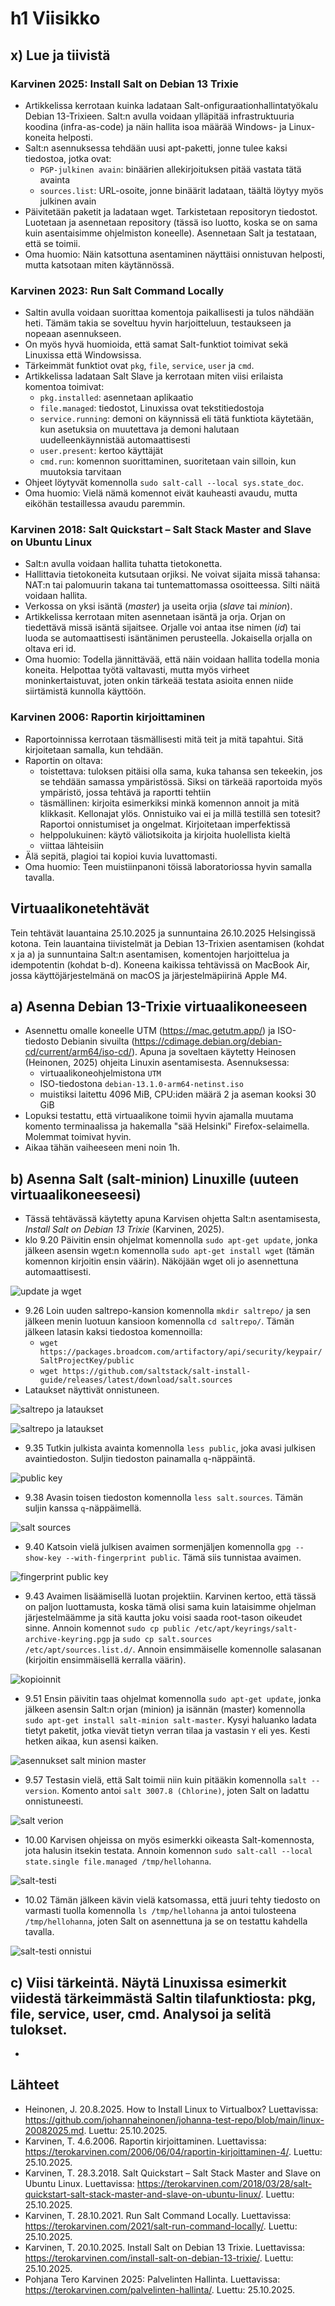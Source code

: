 # h1 Viisikko

## x) Lue ja tiivistä

### Karvinen 2025: Install Salt on Debian 13 Trixie

- Artikkelissa kerrotaan kuinka ladataan Salt-onfiguraationhallintatyökalu Debian 13-Trixieen. Salt:n avulla voidaan ylläpitää infrastruktuuria koodina (infra-as-code) ja näin hallita isoa määrää Windows- ja Linux-koneita helposti.
- Salt:n asennuksessa tehdään uusi apt-paketti, jonne tulee kaksi tiedostoa, jotka ovat:
  - `PGP-julkinen avain`: binäärien allekirjoituksen pitää vastata tätä avainta
  - `sources.list`: URL-osoite, jonne binäärit ladataan, täältä löytyy myös julkinen avain
- Päivitetään paketit ja ladataan wget. Tarkistetaan repositoryn tiedostot. Luotetaan ja asennetaan repository (tässä iso luotto, koska se on sama kuin asentaisimme ohjelmiston koneelle). Asennetaan Salt ja testataan, että se toimii.
- Oma huomio: Näin katsottuna asentaminen näyttäisi onnistuvan helposti, mutta katsotaan miten käytännössä. 

### Karvinen 2023: Run Salt Command Locally

- Saltin avulla voidaan suorittaa komentoja paikallisesti ja tulos nähdään heti. Tämäm takia se soveltuu hyvin harjoitteluun, testaukseen ja nopeaan asennukseen.
- On myös hyvä huomioida, että samat Salt-funktiot toimivat sekä Linuxissa että Windowsissa.
- Tärkeimmät funktiot ovat `pkg`, `file`, `service`, `user` ja `cmd`.
- Artikkelissa ladataan Salt Slave ja kerrotaan miten viisi erilaista komentoa toimivat:
  - `pkg.installed`: asennetaan aplikaatio
  - `file.managed`: tiedostot, Linuxissa ovat tekstitiedostoja
  - `service.running`: demoni on käynnissä eli tätä funktiota käytetään, kun asetuksia on muutettava ja demoni halutaan uudelleenkäynnistää automaattisesti
  -  `user.present`: kertoo käyttäjät
  -  `cmd.run`: komennon suorittaminen, suoritetaan vain silloin, kun muutoksia tarvitaan
- Ohjeet löytyvät komennolla `sudo salt-call --local sys.state_doc`.
- Oma huomio: Vielä nämä komennot eivät kauheasti avaudu, mutta eiköhän testaillessa avaudu paremmin. 

### Karvinen 2018: Salt Quickstart – Salt Stack Master and Slave on Ubuntu Linux

- Salt:n avulla voidaan hallita tuhatta tietokonetta.
- Hallittavia tietokoneita kutsutaan orjiksi. Ne voivat sijaita missä tahansa: NAT:n tai palomuurin takana tai tuntemattomassa osoitteessa. Silti näitä voidaan hallita.
- Verkossa on yksi isäntä (_master_) ja useita orjia (_slave_ tai _minion_).
- Artikkelissa kerrotaan miten asennetaan isäntä ja orja. Orjan on tiedettävä missä isäntä sijaitsee. Orjalle voi antaa itse nimen (_id_) tai luoda se automaattisesti isäntänimen perusteella. Jokaisella orjalla on oltava eri id.
- Oma huomio: Todella jännittävää, että näin voidaan hallita todella monia koneita. Helpottaa työtä valtavasti, mutta myös virheet moninkertaistuvat, joten onkin tärkeää testata asioita ennen niide siirtämistä kunnolla käyttöön.

### Karvinen 2006: Raportin kirjoittaminen

- Raportoinnissa kerrotaan täsmällisesti mitä teit ja mitä tapahtui. Sitä kirjoitetaan samalla, kun tehdään.
- Raportin on oltava:
  - toistettava: tuloksen pitäisi olla sama, kuka tahansa sen tekeekin, jos se tehdään samassa ympäristössä. Siksi on tärkeää raportoida myös ympäristö, jossa tehtävä ja raportti tehtiin
  - täsmällinen: kirjoita esimerkiksi minkä komennon annoit ja mitä klikkasit. Kellonajat ylös. Onnistuiko vai ei ja millä testillä sen totesit? Raportoi onnistumiset ja ongelmat. Kirjoitetaan imperfektissä
  - helppolukuinen: käytö väliotsikoita ja kirjoita huolellista kieltä
  - viittaa lähteisiin
- Älä sepitä, plagioi tai kopioi kuvia luvattomasti.
- Oma huomio: Teen muistiinpanoni töissä laboratoriossa hyvin samalla tavalla.

## Virtuaalikonetehtävät

Tein tehtävät lauantaina 25.10.2025 ja sunnuntaina 26.10.2025 Helsingissä kotona. Tein lauantaina tiivistelmät ja Debian 13-Trixien asentamisen (kohdat x ja a) ja sunnuntaina Salt:n asentamisen, komentojen harjoittelua ja idempotentin (kohdat b-d). Koneena kaikissa tehtävissä on MacBook Air, jossa käyttöjärjestelmänä on macOS ja järjestelmäpiirinä Apple M4.


## a) Asenna Debian 13-Trixie virtuaalikoneeseen

- Asennettu omalle koneelle UTM (https://mac.getutm.app/) ja ISO-tiedosto Debianin sivuilta (https://cdimage.debian.org/debian-cd/current/arm64/iso-cd/). Apuna ja soveltaen käytetty Heinosen (Heinonen, 2025) ohjeita Linuxin asentamisesta. Asennuksessa:
  - virtuaalikoneohjelmistona `UTM`
  - ISO-tiedostona `debian-13.1.0-arm64-netinst.iso`
  - muistiksi laitettu 4096 MiB, CPU:iden määrä 2 ja aseman kooksi 30 GiB
- Lopuksi testattu, että virtuaalikone toimii hyvin ajamalla muutama komento terminaalissa ja hakemalla "sää Helsinki" Firefox-selaimella. Molemmat toimivat hyvin.
- Aikaa tähän vaiheeseen meni noin 1h.


## b) Asenna Salt (salt-minion) Linuxille (uuteen virtuaalikoneeseesi)

- Tässä tehtävässä käytetty apuna Karvisen ohjetta Salt:n asentamisesta, _Install Salt on Debian 13 Trixie_ (Karvinen, 2025). 
- klo 9.20 Päivitin ensin ohjelmat komennolla `sudo apt-get update`, jonka jälkeen asensin wget:n komennolla `sudo apt-get install wget` (tämän komennon kirjoitin ensin väärin). Näköjään wget oli jo asennettuna automaattisesti.

![update ja wget](images/h1-image01.png)

- 9.26 Loin uuden saltrepo-kansion komennolla `mkdir saltrepo/` ja sen jälkeen menin luotuun kansioon komennolla `cd saltrepo/`. Tämän jälkeen latasin kaksi tiedostoa komennoilla:
  - `wget https://packages.broadcom.com/artifactory/api/security/keypair/SaltProjectKey/public`
  - `wget https://github.com/saltstack/salt-install-guide/releases/latest/download/salt.sources`
- Lataukset näyttivät onnistuneen.

![saltrepo ja lataukset](images/h1-image02.png)

![saltrepo ja lataukset](images/h1-image03.png)

- 9.35 Tutkin julkista avainta komennolla `less public`, joka avasi julkisen avaintiedoston. Suljin tiedoston painamalla `q`-näppäintä.

![public key](images/h1-image04.png)

-  9.38 Avasin toisen tiedoston komennolla `less salt.sources`. Tämän suljin kanssa `q`-näppäimellä.

![salt sources](images/h1-image05.png)

- 9.40 Katsoin vielä julkisen avaimen sormenjäljen komennolla `gpg --show-key --with-fingerprint public`. Tämä siis tunnistaa avaimen.

![fingerprint public key](images/h1-image06.png)

- 9.43 Avaimen lisäämisellä luotan projektiin. Karvinen kertoo, että tässä on paljon luottamusta, koska tämä olisi sama kuin lataisimme ohjelman järjestelmäämme ja sitä kautta joku voisi saada root-tason oikeudet sinne. Annoin komennot `sudo cp public /etc/apt/keyrings/salt-archive-keyring.pgp` ja `sudo cp salt.sources /etc/apt/sources.list.d/`. Annoin ensimmäiselle komennolle salasanan (kirjoitin ensimmäisellä kerralla väärin).

![kopioinnit](images/h1-image07.png)

- 9.51 Ensin päivitin taas ohjelmat komennolla `sudo apt-get update`, jonka jälkeen asensin Salt:n orjan (minion) ja isännän (master) komennolla `sudo apt-get install salt-minion salt-master`. Kysyi haluanko ladata tietyt paketit, jotka vievät tietyn verran tilaa ja vastasin `Y` eli yes. Kesti hetken aikaa, kun asensi kaiken.

![asennukset salt minion master](images/h1-image08.png)

- 9.57 Testasin vielä, että Salt toimii niin kuin pitääkin komennolla `salt --version`. Komento antoi `salt 3007.8 (Chlorine)`, joten Salt on ladattu onnistuneesti.

![salt verion](images/h1-image09.png)

- 10.00 Karvisen ohjeissa on myös esimerkki oikeasta Salt-komennosta, jota halusin itsekin testata. Annoin komennon `sudo salt-call --local state.single file.managed /tmp/hellohanna`. 

![salt-testi](images/h1-image10.png)

- 10.02 Tämän jälkeen kävin vielä katsomassa, että juuri tehty tiedosto on varmasti tuolla komennolla `ls /tmp/hellohanna` ja antoi tulosteena `/tmp/hellohanna`, joten Salt on asennettuna ja se on testattu kahdella tavalla.

![salt-testi onnistui](images/h1-image11.png)


## c) Viisi tärkeintä. Näytä Linuxissa esimerkit viidestä tärkeimmästä Saltin tilafunktiosta: pkg, file, service, user, cmd. Analysoi ja selitä tulokset.

- 


## Lähteet

- Heinonen, J. 20.8.2025. How to Install Linux to Virtualbox? Luettavissa: https://github.com/johannaheinonen/johanna-test-repo/blob/main/linux-20082025.md. Luettu: 25.10.2025.
- Karvinen, T. 4.6.2006. Raportin kirjoittaminen. Luettavissa: https://terokarvinen.com/2006/06/04/raportin-kirjoittaminen-4/. Luettu: 25.10.2025.
- Karvinen, T. 28.3.2018. Salt Quickstart – Salt Stack Master and Slave on Ubuntu Linux. Luettavissa: https://terokarvinen.com/2018/03/28/salt-quickstart-salt-stack-master-and-slave-on-ubuntu-linux/. Luettu: 25.10.2025.
- Karvinen, T. 28.10.2021. Run Salt Command Locally. Luettavissa: https://terokarvinen.com/2021/salt-run-command-locally/. Luettu: 25.10.2025.
- Karvinen, T. 20.10.2025. Install Salt on Debian 13 Trixie. Luettavissa: https://terokarvinen.com/install-salt-on-debian-13-trixie/. Luettu: 25.10.2025.
- Pohjana Tero Karvinen 2025: Palvelinten Hallinta. Luettavissa: https://terokarvinen.com/palvelinten-hallinta/. Luettu: 25.10.2025.
